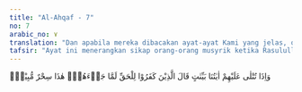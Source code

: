 ```yaml
---
title: "Al-Ahqaf - 7"
no: 7
arabic_no: ٧
translation: "Dan apabila mereka dibacakan ayat-ayat Kami yang jelas, orang-orang yang kafir berkata ketika kebenaran itu datang kepada mereka, “Ini adalah sihir yang nyata.”"
tafsir: "Ayat ini menerangkan sikap orang-orang musyrik ketika Rasulullah saw membacakan ayat-ayat Al-Qur'an kepada mereka. Mereka mengatakan bahwa ayat-ayat Al-Qur'an itu adalah sihir yang dibacakan oleh tukang sihir, yaitu Muhammad saw. Menurut mereka, tukang sihir memang biasa mengada-adakan kebohongan dan menyihir orang lain untuk mencapai maksudnya.\n\nDalam ayat yang lain diterangkan tuduhan orang-orang musyrik terhadap Al-Qur'an bahwa Al-Qur'an adalah mimpi yang kacau yang diada-adakan, dan Muhammad saw adalah seorang penyair. Allah berfirman:\n\nBahkan mereka mengatakan, \"(Al-Qur'an itu buah) mimpi-mimpi yang kacau, atau hasil rekayasanya (Muhammad), atau bahkan dia hanya seorang penyair, cobalah dia datangkan kepada kita suatu tanda (bukti), seperti halnya rasul-rasul yang diutus terdahulu.\" (al-Anbiya'/21: 5)\n\nOrang-orang musyrik menuduh Muhammad sebagai tukang sihir karena menurut mereka, Abu al-Walid bin al-Mugirah pernah disihirnya. Karena pengaruh sihir itu, ia menyatakan kekagumannya terhadap ayat-ayat Al-Qur'an yang dibacakan Rasulullah saw kepadanya. Kisah ini bermula ketika pada suatu waktu, sebelum Rasulullah saw hijrah ke Medinah, para pemimpin Quraisy berkumpul untuk merundingkan cara menundukkan Rasulullah. Setelah bermusyawarah, akhirnya mereka sepakat mengutus Abu al-Walid, seorang sastrawan Arab yang tak ada bandingannya waktu itu untuk datang kepada Rasulullah, meminta kepada beliau agar berhenti menyampaikan risalahnya. Sebagai jawaban, Rasulullah membaca Surah 41 (Fussilat) dari awal sampai akhir. Abu al-Walid terpesona mendengar bacaan ayat itu; ia termenung memikirkan ketinggian isi dan keindahan gaya bahasanya. Kemudian ia langsung kembali kepada kaumnya, tanpa mengucapkan sepatah kata pun kepada Rasulullah.\n\nSetelah Abu al-Walid kembali, ia ditanya oleh kaumnya tentang hasil usahanya. Mereka heran, mengapa Abu al-Walid bermuram durja. Abu al-Walid menjawab, \"Aku telah datang kepada Muhammad dan ia menjawab dengan membacakan ayat-ayat Al-Qur'an kepadaku. Aku belum pernah mendengar kata-kata yang seindah itu. Tetapi perkataan itu bukanlah syair, bukan sihir, dan bukan pula kata-kata ahli tenung. Sesungguhnya Al-Qur'an itu ibarat pohon yang daunnya rindang, akarnya terhujam ke dalam tanah, susunan kata-katanya runtun dan enak didengar. Al-Qur'an itu bukanlah kata-kata manusia. Ia sangat tinggi dan tidak ada yang dapat menandingi keindahan susunannya.\"\n\nMendengar jawaban Abu al-Walid itu, kaum Quraisy menuduhnya telah berkhianat dan cenderung tertarik kepada agama Islam karena telah terkena pengaruh sihir Nabi Muhammad. Dari sikap Abu al-Walid setelah mendengar ayat-ayat Al-Qur'an dan sikap orang-orang musyrik Mekah itu kepada Abu al-Walid, dapat diambil kesimpulan bahwa sebenarnya hati mereka telah mengakui kebenaran Al-Qur'an, telah mengagumi isi dan gaya bahasanya, namun ada sesuatu yang menghalangi mereka untuk mengucapkan dan menyatakan kebenaran itu. Abu al-Walid seorang yang mereka banggakan keahliannya dalam sastra dan bahasa Arab selama ini, tidak berkutik sedikit pun dan terpesona mendengarkan ayat-ayat Al-Qur'an. Bagaimana halnya dengan mereka yang jauh lebih rendah pengetahuannya dari Abu al-Walid? Karena tidak ada satu alasan pun yang dapat mereka kemukakan, dan untuk menutupi kelemahan mereka, maka mereka langsung menuduh bahwa Al-Qur'an adalah sihir yang berbentuk syair, dan Muhammad itu adalah tukang sihir yang menyihir orang dengan ucapan-ucapan yang berbentuk syair.\n\nDalam ayat yang lain, diterangkan bahwa sebab-sebab yang mendorong orang musyrikin tidak mau mengakui kebenaran Al-Qur'an sekalipun hati mereka sendiri telah mengakuinya, ialah kefanatikan mereka terhadap kepercayaan nenek moyang mereka. Allah berfirman:\n\nBahkan mereka berkata, \"Sesungguhnya kami mendapati nenek moyang kami menganut suatu agama, dan kami mendapat petunjuk untuk mengikuti jejak mereka.\" (az-Zukhruf/43: 22).\n\nDi samping kefanatikan kepada ajaran nenek moyang, mereka juga khawatir akan kehilangan kedudukan sebagai pemimpin suku atau kabilah, jika mereka menyatakan isi hati mereka yang sebenarnya terhadap kebenaran risalah Nabi Muhammad."
---
```

وَاِذَا تُتْلٰى عَلَيْهِمْ اٰيٰتُنَا بَيِّنٰتٍ قَالَ الَّذِيْنَ كَفَرُوْا لِلْحَقِّ لَمَّا جَاۤءَهُمْۙ هٰذَا سِحْرٌ مُّبِيْنٌۗ